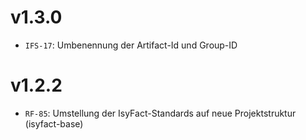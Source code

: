 # v1.3.0
- `IFS-17`: Umbenennung der Artifact-Id und Group-ID

# v1.2.2
- `RF-85`: Umstellung der IsyFact-Standards auf neue Projektstruktur (isyfact-base)
